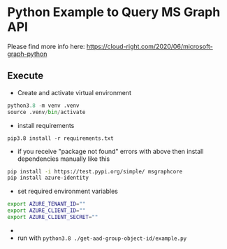 # Python Example to Query MS Graph API

Please find more info here: https://cloud-right.com/2020/06/microsoft-graph-python

## Execute

- Create and activate virtual environment

```python
python3.8 -m venv .venv
source .venv/bin/activate
```

- install requirements

`pip3.8 install -r requirements.txt`

- if you receive "package not found" errors with above then install dependencies manually like this

```bash
pip install -i https://test.pypi.org/simple/ msgraphcore
pip install azure-identity
```

- set required environment variables

```bash
export AZURE_TENANT_ID=""
export AZURE_CLIENT_ID=""
export AZURE_CLIENT_SECRET=""
```

- 
- run with `python3.8 ./get-aad-group-object-id/example.py`